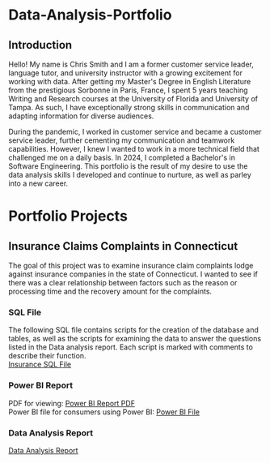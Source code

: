 # Data-Analysis-Portfolio

## Introduction

Hello! My name is Chris Smith and I am a former customer service leader, language tutor, and university instructor with a growing excitement for working with data. After getting my Master's Degree in English Literature from the prestigious Sorbonne in Paris, France, I spent 5 years teaching Writing and Research courses at the University of Florida and University of Tampa. As such, I have exceptionally strong skills in communication and adapting information for diverse audiences. 

During the pandemic, I worked in customer service and became a customer service leader, further cementing my communication and teamwork capabilities. However, I knew I wanted to work in a more technical field that challenged me on a daily basis. In 2024, I completed a Bachelor's in Software Engineering. This portfolio is the result of my desire to use the data analysis skills I developed and continue to nurture, as well as parley into a new career. 

# Portfolio Projects

## Insurance Claims Complaints in Connecticut

The goal of this project was to examine insurance claim complaints lodge against insurance companies in the state of Connecticut. I wanted to see if there was a clear relationship between factors such as the reason or processing time and the recovery amount for the complaints. 


### SQL File
The following SQL file contains scripts for the creation of the database and tables, as well as the scripts for examining the data to answer the questions listed in the Data analysis report. Each script is marked with comments to describe their function. <br>
[Insurance SQL File](insurance-sql)

### Power BI Report
PDF for viewing: <sp> [Power BI Report PDF](Power-BI-Insurance-PDF.pdf) <br>
Power BI file for consumers using Power BI: <sp>
[Power BI File](Power-BI-Insurance-Report.pbit)

### Data Analysis Report
[Data Analysis Report](Insurance-Complaints-Rep.pdf)
